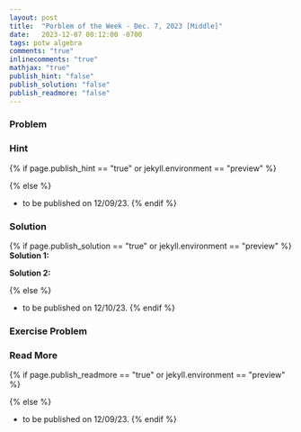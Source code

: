 ```yaml
---
layout: post
title:  "Porblem of the Week - Dec. 7, 2023 [Middle]"
date:   2023-12-07 00:12:00 -0700
tags: potw algebra
comments: "true"
inlinecomments: "true"
mathjax: "true"
publish_hint: "false"
publish_solution: "false"
publish_readmore: "false"
---
```

### Problem

<!--more-->

### Hint
{% if page.publish_hint == "true" or jekyll.environment == "preview" %}

{% else %}
- to be published on 12/09/23.
{% endif %}

### Solution 
{% if page.publish_solution == "true" or jekyll.environment == "preview" %}
**Solution 1:** 

**Solution 2:** 

{% else %}
- to be published on 12/10/23.
{% endif %}

### Exercise Problem

### Read More
{% if page.publish_readmore == "true" or jekyll.environment == "preview" %}

{% else %}
- to be published on 12/09/23.
{% endif %}
